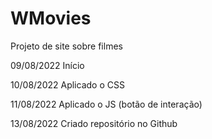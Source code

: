 # WMovies
Projeto de site sobre filmes

09/08/2022
Início

10/08/2022
Aplicado o CSS

11/08/2022
Aplicado o JS (botão de interação)

13/08/2022
Criado repositório no Github

